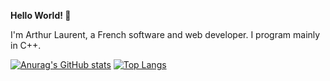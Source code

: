 **Hello World! 👋**

I'm Arthur Laurent, a French software and web developer. I program mainly in C++.

[![Anurag's GitHub stats](https://github-readme-stats.vercel.app/api?username=Arthapz&show_icons=true&theme=github_dark)](https://github.com/anuraghazra/github-readme-stats)
[![Top Langs](https://github-readme-stats.vercel.app/api/top-langs/?username=Arthapz&layout=compact&theme=github_dark)](https://github.com/anuraghazra/github-readme-stats)